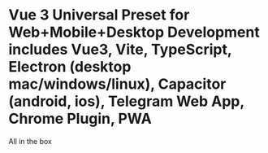 # Vue 3 Universal Preset for Web+Mobile+Desktop Development includes Vue3, Vite, TypeScript, Electron (desktop mac/windows/linux), Capacitor (android, ios), Telegram Web App, Chrome Plugin, PWA

All in the box